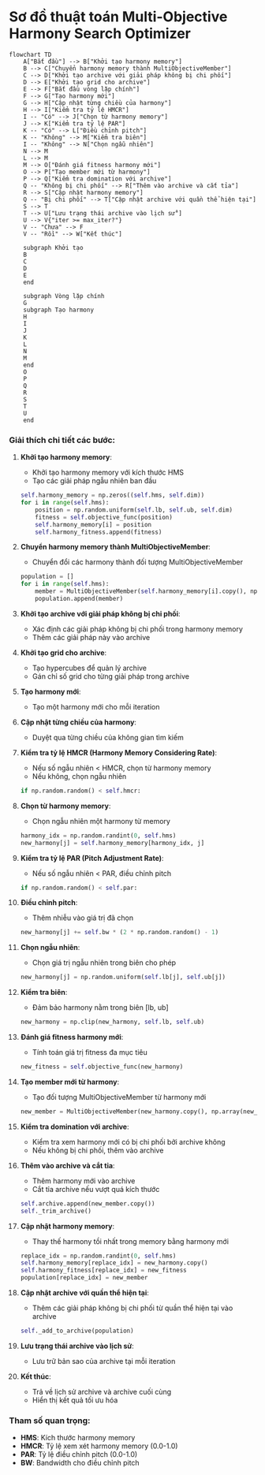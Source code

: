 # Sơ đồ thuật toán Multi-Objective Harmony Search Optimizer

```mermaid
flowchart TD
    A["Bắt đầu"] --> B["Khởi tạo harmony memory"]
    B --> C["Chuyển harmony memory thành MultiObjectiveMember"]
    C --> D["Khởi tạo archive với giải pháp không bị chi phối"]
    D --> E["Khởi tạo grid cho archive"]
    E --> F["Bắt đầu vòng lặp chính"]
    F --> G["Tạo harmony mới"]
    G --> H["Cập nhật từng chiều của harmony"]
    H --> I["Kiểm tra tỷ lệ HMCR"]
    I -- "Có" --> J["Chọn từ harmony memory"]
    J --> K["Kiểm tra tỷ lệ PAR"]
    K -- "Có" --> L["Điều chỉnh pitch"]
    K -- "Không" --> M["Kiểm tra biên"]
    I -- "Không" --> N["Chọn ngẫu nhiên"]
    N --> M
    L --> M
    M --> O["Đánh giá fitness harmony mới"]
    O --> P["Tạo member mới từ harmony"]
    P --> Q["Kiểm tra domination với archive"]
    Q -- "Không bị chi phối" --> R["Thêm vào archive và cắt tỉa"]
    R --> S["Cập nhật harmony memory"]
    Q -- "Bị chi phối" --> T["Cập nhật archive với quần thể hiện tại"]
    S --> T
    T --> U["Lưu trạng thái archive vào lịch sử"]
    U --> V{"iter >= max_iter?"}
    V -- "Chưa" --> F
    V -- "Rồi" --> W["Kết thúc"]
    
    subgraph Khởi tạo
    B
    C
    D
    E
    end
    
    subgraph Vòng lặp chính
    G
    subgraph Tạo harmony
    H
    I
    J
    K
    L
    N
    M
    end
    O
    P
    Q
    R
    S
    T
    U
    end
```

### Giải thích chi tiết các bước:

1. **Khởi tạo harmony memory**:
   - Khởi tạo harmony memory với kích thước HMS
   - Tạo các giải pháp ngẫu nhiên ban đầu
   ```python
   self.harmony_memory = np.zeros((self.hms, self.dim))
   for i in range(self.hms):
       position = np.random.uniform(self.lb, self.ub, self.dim)
       fitness = self.objective_func(position)
       self.harmony_memory[i] = position
       self.harmony_fitness.append(fitness)
   ```

2. **Chuyển harmony memory thành MultiObjectiveMember**:
   - Chuyển đổi các harmony thành đối tượng MultiObjectiveMember
   ```python
   population = []
   for i in range(self.hms):
       member = MultiObjectiveMember(self.harmony_memory[i].copy(), np.array(self.harmony_fitness[i]))
       population.append(member)
   ```

3. **Khởi tạo archive với giải pháp không bị chi phối**:
   - Xác định các giải pháp không bị chi phối trong harmony memory
   - Thêm các giải pháp này vào archive

4. **Khởi tạo grid cho archive**:
   - Tạo hypercubes để quản lý archive
   - Gán chỉ số grid cho từng giải pháp trong archive

5. **Tạo harmony mới**:
   - Tạo một harmony mới cho mỗi iteration

6. **Cập nhật từng chiều của harmony**:
   - Duyệt qua từng chiều của không gian tìm kiếm

7. **Kiểm tra tỷ lệ HMCR (Harmony Memory Considering Rate)**:
   - Nếu số ngẫu nhiên < HMCR, chọn từ harmony memory
   - Nếu không, chọn ngẫu nhiên
   ```python
   if np.random.random() < self.hmcr:
   ```

8. **Chọn từ harmony memory**:
   - Chọn ngẫu nhiên một harmony từ memory
   ```python
   harmony_idx = np.random.randint(0, self.hms)
   new_harmony[j] = self.harmony_memory[harmony_idx, j]
   ```

9. **Kiểm tra tỷ lệ PAR (Pitch Adjustment Rate)**:
   - Nếu số ngẫu nhiên < PAR, điều chỉnh pitch
   ```python
   if np.random.random() < self.par:
   ```

10. **Điều chỉnh pitch**:
    - Thêm nhiễu vào giá trị đã chọn
    ```python
    new_harmony[j] += self.bw * (2 * np.random.random() - 1)
    ```

11. **Chọn ngẫu nhiên**:
    - Chọn giá trị ngẫu nhiên trong biên cho phép
    ```python
    new_harmony[j] = np.random.uniform(self.lb[j], self.ub[j])
    ```

12. **Kiểm tra biên**:
    - Đảm bảo harmony nằm trong biên [lb, ub]
    ```python
    new_harmony = np.clip(new_harmony, self.lb, self.ub)
    ```

13. **Đánh giá fitness harmony mới**:
    - Tính toán giá trị fitness đa mục tiêu
    ```python
    new_fitness = self.objective_func(new_harmony)
    ```

14. **Tạo member mới từ harmony**:
    - Tạo đối tượng MultiObjectiveMember từ harmony mới
    ```python
    new_member = MultiObjectiveMember(new_harmony.copy(), np.array(new_fitness))
    ```

15. **Kiểm tra domination với archive**:
    - Kiểm tra xem harmony mới có bị chi phối bởi archive không
    - Nếu không bị chi phối, thêm vào archive

16. **Thêm vào archive và cắt tỉa**:
    - Thêm harmony mới vào archive
    - Cắt tỉa archive nếu vượt quá kích thước
    ```python
    self.archive.append(new_member.copy())
    self._trim_archive()
    ```

17. **Cập nhật harmony memory**:
    - Thay thế harmony tồi nhất trong memory bằng harmony mới
    ```python
    replace_idx = np.random.randint(0, self.hms)
    self.harmony_memory[replace_idx] = new_harmony.copy()
    self.harmony_fitness[replace_idx] = new_fitness
    population[replace_idx] = new_member
    ```

18. **Cập nhật archive với quần thể hiện tại**:
    - Thêm các giải pháp không bị chi phối từ quần thể hiện tại vào archive
    ```python
    self._add_to_archive(population)
    ```

19. **Lưu trạng thái archive vào lịch sử**:
    - Lưu trữ bản sao của archive tại mỗi iteration

20. **Kết thúc**:
    - Trả về lịch sử archive và archive cuối cùng
    - Hiển thị kết quả tối ưu hóa

### Tham số quan trọng:
- **HMS**: Kích thước harmony memory
- **HMCR**: Tỷ lệ xem xét harmony memory (0.0-1.0)
- **PAR**: Tỷ lệ điều chỉnh pitch (0.0-1.0)
- **BW**: Bandwidth cho điều chỉnh pitch
